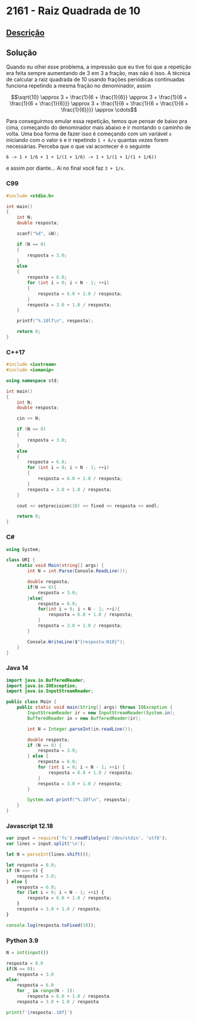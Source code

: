 # 2161 - Raiz Quadrada de 10

## [Descrição](https://www.beecrowd.com.br/judge/pt/problems/view/2161)

## Solução

Quando eu olhei esse problema, a impressão que eu tive foi que a repetição era feita sempre aumentando de 3 em 3 a fração, mas não é isso. A técnica de calcular a raiz quadrada de 10 usando frações periódicas continuadas funciona repetindo a mesma fração no denominador, assim

$$\sqrt{10} \approx 3 + \frac{1}{6 + \frac{1}{6}} \approx 3 + \frac{1}{6 + \frac{1}{6 + \frac{1}{6}}} \approx 3 + \frac{1}{6 + \frac{1}{6 + \frac{1}{6 + \frac{1}{6}}}} \approx \cdots$$

Para conseguirmos emular essa repetição, temos que pensar de baixo pra cima, começando do denominador mais abaixo e ir montando o caminho de volta. Uma boa forma de fazer isso é começando com um variável `x` iniciando com o valor `6` e ir repetindo `1 + 6/x` quantas vezes forem necessárias. Perceba que o que vai acontecer é o seguinte

`6 -> 1 + 1/6 + 1 + 1/(1 + 1/6) -> 1 + 1/(1 + 1/(1 + 1/6))`

e assim por diante... Aí no final você faz `3 + 1/x`.

### C99

```c
#include <stdio.h>

int main()
{
    int N;
    double resposta;

    scanf("%d", &N);

    if (N == 0)
    {
        resposta = 3.0;
    }
    else
    {
        resposta = 6.0;
        for (int i = 0; i < N - 1; ++i)
        {
            resposta = 6.0 + 1.0 / resposta;
        }
        resposta = 3.0 + 1.0 / resposta;
    }

    printf("%.10lf\n", resposta);

    return 0;
}
```

### C++17

```cpp
#include <iostream>
#include <iomanip>

using namespace std;

int main()
{
    int N;
    double resposta;

    cin >> N;

    if (N == 0)
    {
        resposta = 3.0;
    }
    else
    {
        resposta = 6.0;
        for (int i = 0; i < N - 1; ++i)
        {
            resposta = 6.0 + 1.0 / resposta;
        }
        resposta = 3.0 + 1.0 / resposta;
    }

    cout << setprecision(10) << fixed << resposta << endl;

    return 0;
}
```

### C#

```cs
using System;

class URI {
    static void Main(string[] args) {
        int N = int.Parse(Console.ReadLine());

        double resposta;
        if(N == 0){
            resposta = 3.0;
        }else{
            resposta = 6.0;
            for(int i = 0; i < N - 1; ++i){
                resposta = 6.0 + 1.0 / resposta;
            }
            resposta = 3.0 + 1.0 / resposta;
        }

        Console.WriteLine($"{resposta:N10}");
    }
}
```

### Java 14

```java
import java.io.BufferedReader;
import java.io.IOException;
import java.io.InputStreamReader;

public class Main {
    public static void main(String[] args) throws IOException {
        InputStreamReader ir = new InputStreamReader(System.in);
        BufferedReader in = new BufferedReader(ir);

        int N = Integer.parseInt(in.readLine());

        double resposta;
        if (N == 0) {
            resposta = 3.0;
        } else {
            resposta = 6.0;
            for (int i = 0; i < N - 1; ++i) {
                resposta = 6.0 + 1.0 / resposta;
            }
            resposta = 3.0 + 1.0 / resposta;
        }

        System.out.printf("%.10f\n", resposta);
    }
}
```

### Javascript 12.18

```js
var input = require('fs').readFileSync('/dev/stdin', 'utf8');
var lines = input.split('\n');

let N = parseInt(lines.shift());

let resposta = 0.0;
if (N === 0) {
    resposta = 3.0;
} else {
    resposta = 6.0;
    for (let i = 0; i < N - 1; ++i) {
        resposta = 6.0 + 1.0 / resposta;
    }
    resposta = 3.0 + 1.0 / resposta;
}

console.log(resposta.toFixed(10));
```

### Python 3.9

```py
N = int(input())

resposta = 0.0
if(N == 0):
    resposta = 3.0
else:
    resposta = 6.0
    for _ in range(N - 1):
        resposta = 6.0 + 1.0 / resposta
    resposta = 3.0 + 1.0 / resposta

print(f'{resposta:.10f}')
```